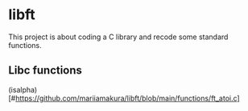 # libft

This project is about coding a C library and recode some standard functions.

## Libc functions
(isalpha)[#https://github.com/mariiamakura/libft/blob/main/functions/ft_atoi.c]
